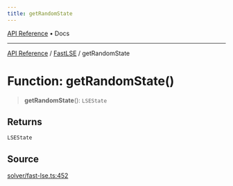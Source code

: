 ```yaml
---
title: getRandomState
---
```


[API Reference](/docs/api/) • Docs

***

[API Reference](/docs/api/) / [FastLSE](/docs/api/namespaces/FastLSE/) / getRandomState

# Function: getRandomState()

> **getRandomState**(): `LSEState`

## Returns

`LSEState`

## Source

[solver/fast-lse.ts:452](https://github.com/BrouxtForce/cubelib/blob/72117884834c9a330d7870c13642ec7c97dbc128/src/solver/fast-lse.ts#L452)

